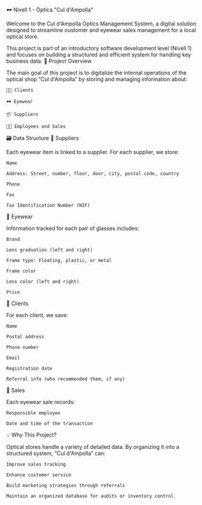 🕶️ Nivell 1 - Òptica "Cul d'Ampolla"

Welcome to the Cul d'Ampolla Optics Management System, a digital solution designed to streamline customer and eyewear sales management for a local optical store.

This project is part of an introductory software development level (Nivell 1) and focuses on building a structured and efficient system for handling key business data.
📌 Project Overview

The main goal of this project is to digitalize the internal operations of the optical shop “Cul d'Ampolla” by storing and managing information about:

    🧑‍💼 Clients

    🕶️ Eyewear

    📦 Suppliers

    🧑‍💻 Employees and Sales

🗃️ Data Structure
🔹 Suppliers

Each eyewear item is linked to a supplier. For each supplier, we store:

    Name

    Address: Street, number, floor, door, city, postal code, country

    Phone

    Fax

    Tax Identification Number (NIF)

🔹 Eyewear

Information tracked for each pair of glasses includes:

    Brand

    Lens graduation (left and right)

    Frame type: Floating, plastic, or metal

    Frame color

    Lens color (left and right)

    Price

🔹 Clients

For each client, we save:

    Name

    Postal address

    Phone number

    Email

    Registration date

    Referral info (who recommended them, if any)

🔹 Sales

Each eyewear sale records:

    Responsible employee

    Date and time of the transaction

💡 Why This Project?

Optical stores handle a variety of detailed data. By organizing it into a structured system, “Cul d'Ampolla” can:

    Improve sales tracking

    Enhance customer service

    Build marketing strategies through referrals

    Maintain an organized database for audits or inventory control

    